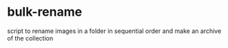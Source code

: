 # bulk-rename
script to rename images in a folder in sequential order and make an archive of the collection
